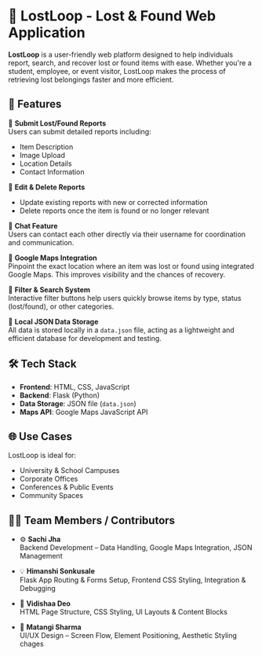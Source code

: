 # 🧭 LostLoop - Lost & Found Web Application

**LostLoop** is a user-friendly web platform designed to help individuals report, search, and recover lost or found items with ease. Whether you're a student, employee, or event visitor, LostLoop makes the process of retrieving lost belongings faster and more efficient.



## 🚀 Features

🔹 **Submit Lost/Found Reports**  
Users can submit detailed reports including:
- Item Description
- Image Upload
- Location Details
- Contact Information

🔹 **Edit & Delete Reports**  
- Update existing reports with new or corrected information  
- Delete reports once the item is found or no longer relevant

🔹 **Chat Feature**  
Users can contact each other directly via their username for coordination and communication.

🔹 **Google Maps Integration**  
Pinpoint the exact location where an item was lost or found using integrated Google Maps. This improves visibility and the chances of recovery.

🔹 **Filter & Search System**  
Interactive filter buttons help users quickly browse items by type, status (lost/found), or other categories.

🔹 **Local JSON Data Storage**  
All data is stored locally in a `data.json` file, acting as a lightweight and efficient database for development and testing.



## 🛠️ Tech Stack

- **Frontend**: HTML, CSS, JavaScript  
- **Backend**: Flask (Python)  
- **Data Storage**: JSON file (`data.json`)  
- **Maps API**: Google Maps JavaScript API


## 🌐 Use Cases

LostLoop is ideal for:
- University & School Campuses  
- Corporate Offices  
- Conferences & Public Events  
- Community Spaces

## 👨‍💻 Team Members / Contributors

- ⚙️ **Sachi Jha**  
  Backend Development – Data Handling, Google Maps Integration, JSON Management

- 💡 **Himanshi Sonkusale**  
  Flask App Routing & Forms Setup, Frontend CSS Styling, Integration & Debugging

- 🎨 **Vidishaa Deo**  
  HTML Page Structure, CSS Styling, UI Layouts & Content Blocks

- 🧠 **Matangi Sharma**  
  UI/UX Design – Screen Flow, Element Positioning, Aesthetic Styling 
 chages 
